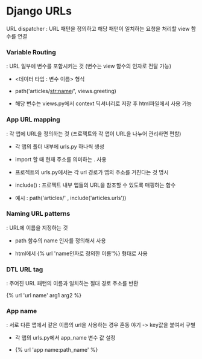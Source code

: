 # Django URLs

URL dispatcher : URL 패턴을 정의하고 해당 패턴이 일치하는 요청을 처리할 view 함수를 연결

### Variable Routing 
: URL 일부에 변수를 포함시키는 것 (변수는 view 함수의 인자로 전달 가능)

- <데이터 타입 : 변수 이름> 형식

- path('articles/<str:name>/', views.greeting)

- 해당 변수는 views.py에서 context 딕셔너리로 저장 후 html파일에서 사용 가능 


### App URL mapping 
: 각 앱에 URL을 정의하는 것 (프로젝트와 각 앱이 URL을 나누어 관리하면 편함)

- 각 앱의 폴더 내부에 urls.py 하나씩 생성

- import 할 때 현재 주소를 의미하는 . 사용 

- 프로젝트의 urls.py에서는 각 url 경로가 앱의 주소를 거친다는 것 명시

- include() : 프로젝트 내부 앱들의 URL을 참조할 수 있도록 매핑하는 함수

- 예시 : path('articles/' , include('articles.urls'))

### Naming URL patterns
: URL에 이름을 지정하는 것

- path 함수의 name 인자를 정의해서 사용

- html에서 {% url 'name인자로 정의한 이름'%} 형태로 사용 

### DTL URL tag
: 주어진 URL 패턴의 이름과 일치하는 절대 경로 주소를 반환

{% url 'url name' arg1 arg2 %}

### App name
: 서로 다른 앱에서 같은 이름의 url을 사용하는 경우 혼동 야기 -> key값을 붙여서 구별 

- 각 앱의 urls.py에서 app_name 변수 값 설정 

- {% url 'app name:path_name' %}